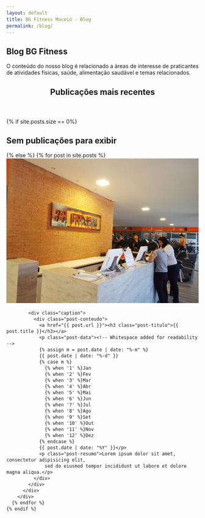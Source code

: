 ```yaml
---
layout: default
title: BG Fitness Maceió - Blog
permalink: /blog/
---
```

<section id="blog-header">
  <div id="conteudo" class="col-md-8">
    <h2>Blog BG Fitness</h2>
    <p>O conteúdo do nosso blog é relacionado a áreas de interesse de praticantes de atividades físicas, saúde, alimentação saudável e temas relacionados.</p>
  </div>
</section>
<section id="posts" class="col-md-12">
  <header class="col-md-12">
    <h2>Publicações mais recentes</h2>
  </header>
  <div class="col-md-12">
    {% if site.posts.size == 0%}
      <h2>Sem publicações para exibir</h2>
    {% else %}
      {% for post in site.posts %}
        <div class="col-sm-6 col-md-3 post">
          <div class="thumbnail">
            <div class="cresce">
              <a href="{{ post.url }}"><img class="img img-responsive" src="/assets/img/Farol/bg1.jpeg" alt=""></a>
            </div>

            <div class="caption">
              <div class="post-conteudo">
                <a href="{{ post.url }}"><h3 class="post-titulo">{{ post.title }}</h3></a>
                <p class="post-data"><!-- Whitespace added for readability -->
                {% assign m = post.date | date: "%-m" %}
                {{ post.date | date: "%-d" }}
                {% case m %}
                  {% when '1' %}Jan
                  {% when '2' %}Fev
                  {% when '3' %}Mar
                  {% when '4' %}Abr
                  {% when '5' %}Mai
                  {% when '6' %}Jun
                  {% when '7' %}Jul
                  {% when '8' %}Ago
                  {% when '9' %}Set
                  {% when '10' %}Out
                  {% when '11' %}Nov
                  {% when '12' %}Dez
                {% endcase %}
                {{ post.date | date: "%Y" }}</p>
                <p class="post-resumo">Lorem ipsum dolor sit amet, consectetur adipisicing elit,
                  sed do eiusmod tempor incididunt ut labore et dolore magna aliqua.</p>
              </div>
            </div>
          </div>
        </div>
      {% endfor %}
    {% endif %}


  </div>
</section>
